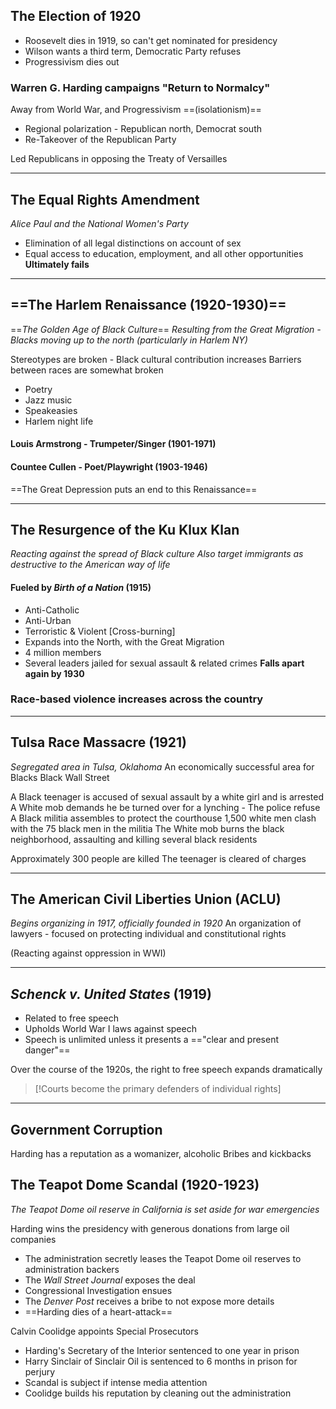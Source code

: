 ## The Election of 1920

- Roosevelt dies in 1919, so can't get nominated for presidency
- Wilson wants a third term, Democratic Party refuses
- Progressivism dies out

### Warren G. Harding campaigns "Return to Normalcy"

Away from World War, and Progressivism
==(isolationism)==
- Regional polarization - Republican north, Democrat south
- Re-Takeover of the Republican Party

Led Republicans in opposing the Treaty of Versailles

---

## The Equal Rights Amendment

*Alice Paul and the National Women's Party*

- Elimination of all legal distinctions on account of sex
- Equal access to education, employment, and all other opportunities
**Ultimately fails**

---

## ==The Harlem Renaissance (1920-1930)==

==*The Golden Age of Black Culture*==
*Resulting from the Great Migration - Blacks moving up to the north (particularly in Harlem NY)*

Stereotypes are broken - Black cultural contribution increases
Barriers between races are somewhat broken

- Poetry
- Jazz music
- Speakeasies
- Harlem night life

#### Louis Armstrong - Trumpeter/Singer (1901-1971)

#### Countee Cullen - Poet/Playwright (1903-1946)

==The Great Depression puts an end to this Renaissance==

---

## The Resurgence of the Ku Klux Klan

*Reacting against the spread of Black culture*
*Also target immigrants as destructive to the American way of life*

#### Fueled by *Birth of a Nation* (1915) 

- Anti-Catholic
- Anti-Urban
- Terroristic & Violent [Cross-burning]
- Expands into the North, with the Great Migration
- 4 million members
- Several leaders jailed for sexual assault & related crimes
**Falls apart again by 1930**

### Race-based violence increases across the country

---

## Tulsa Race Massacre (1921)

*Segregated area in Tulsa, Oklahoma*
An economically successful area for Blacks
Black Wall Street

A Black teenager is accused of sexual assault by a white girl and is arrested
A White mob demands he be turned over for a lynching - The police refuse
A Black militia assembles to protect the courthouse
1,500 white men clash with the 75 black men in the militia
The White mob burns the black neighborhood, assaulting and killing several black residents

Approximately 300 people are killed
The teenager is cleared of charges

---

## The American Civil Liberties Union (ACLU)

*Begins organizing in 1917, officially founded in 1920*
An organization of lawyers - focused on protecting individual and constitutional rights

(Reacting against oppression in WWI)

---

## *Schenck v. United States* (1919)

- Related to free speech
- Upholds World War I laws against speech
- Speech is unlimited unless it presents a =="clear and present danger"==

Over the course of the 1920s, the right to free speech expands dramatically

> [!Courts become the primary defenders of individual rights]

---

## Government Corruption

Harding has a reputation as a womanizer, alcoholic
Bribes and kickbacks

## The Teapot Dome Scandal (1920-1923)

*The Teapot Dome oil reserve in California is set aside for war emergencies*

Harding wins the presidency with generous donations from large oil companies
- The administration secretly leases the Teapot Dome oil reserves to administration backers
- The *Wall Street Journal* exposes the deal
- Congressional Investigation ensues
- The *Denver Post* receives a bribe to not expose more details
- ==Harding dies of a heart-attack==

Calvin Coolidge appoints Special Prosecutors
- Harding's Secretary of the Interior sentenced to one year in prison
- Harry Sinclair of Sinclair Oil is sentenced to 6 months in prison for perjury
- Scandal is subject if intense media attention
- Coolidge builds his reputation by cleaning out the administration